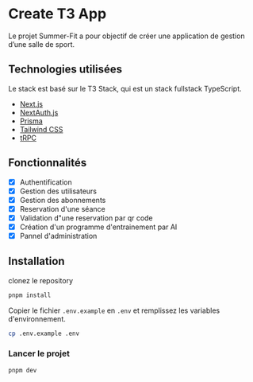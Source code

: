 # Create T3 App

Le projet Summer-Fit a pour objectif de créer une application de gestion d’une salle de sport.

## Technologies utilisées

Le stack est basé sur le T3 Stack, qui est un stack fullstack TypeScript.

- [Next.js](https://nextjs.org)
- [NextAuth.js](https://next-auth.js.org)
- [Prisma](https://prisma.io)
- [Tailwind CSS](https://tailwindcss.com)
- [tRPC](https://trpc.io)

## Fonctionnalités

- [x] Authentification
- [x] Gestion des utilisateurs
- [x] Gestion des abonnements
- [x] Reservation d'une séance
- [x] Validation d"une reservation par qr code
- [x] Création d'un programme d'entrainement par AI
- [x] Pannel d'administration

## Installation

clonez le repository

```bash
pnpm install
```

Copier le fichier `.env.example` en `.env` et remplissez les variables d'environnement.

```bash
cp .env.example .env
```

### Lancer le projet

```bash
pnpm dev
```
